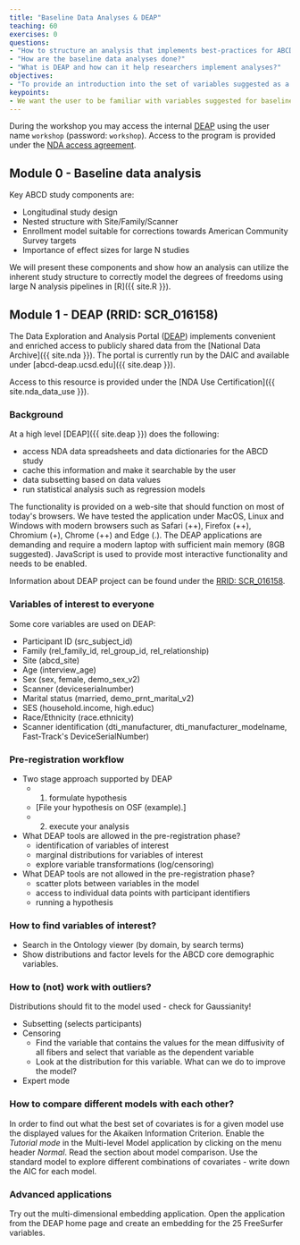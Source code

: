 ```yaml
---
title: "Baseline Data Analyses & DEAP"
teaching: 60
exercises: 0
questions:
- "How to structure an analysis that implements best-practices for ABCD?"
- "How are the baseline data analyses done?"
- "What is DEAP and how can it help researchers implement analyses?"
objectives:
- "To provide an introduction into the set of variables suggested as a framework for ABCD data analysis."
keypoints:
- We want the user to be familiar with variables suggested for baseline and the processing capabilities of DEAP.
---
```


During the workshop you may access the internal [DEAP]({{site.deap}}) using the user name `workshop` (password: `workshop`). Access to the program is provided under the [NDA access agreement]({{site.nda_data_use}}).

## Module 0 - Baseline data analysis

Key ABCD study components are:
- Longitudinal study design
- Nested structure with Site/Family/Scanner
- Enrollment model suitable for corrections towards American Community Survey targets
- Importance of effect sizes for large N studies

We will present these components and show how an analysis can utilize the inherent study structure to correctly model the degrees of freedoms using large N analysis pipelines in [R]({{ site.R }}).

## Module 1 - DEAP (RRID: SCR_016158)

The Data Exploration and Analysis Portal ([DEAP]({{https://scicrunch.org/scicrunch/Resources/record/nlx_144509-1/SCR_016158/resolver}})) implements convenient and enriched access to publicly shared data from the [National Data Archive]({{ site.nda }}). The portal is currently run by the DAIC and available under [abcd-deap.ucsd.edu]({{ site.deap }}).

Access to this resource is provided under the [NDA Use Certification]({{ site.nda_data_use }}).

### Background

At a high level [DEAP]({{ site.deap }}) does the following:
- access NDA data spreadsheets and data dictionaries for the ABCD study
- cache this information and make it searchable by the user
- data subsetting based on data values
- run statistical analysis such as regression models

The functionality is provided on a web-site that should function on most of today's browsers. We have tested the application under MacOS, Linux and Windows with modern browsers such as Safari (++), Firefox (++), Chromium (+), Chrome (++) and Edge (.). The DEAP applications are demanding and require a modern laptop with sufficient main memory (8GB suggested). JavaScript is used to provide most interactive functionality and needs to be enabled.

Information about DEAP project can be found under the [RRID: SCR_016158]({{https://scicrunch.org/scicrunch/Resources/record/nlx_144509-1/SCR_016158/resolver}}).

### Variables of interest to everyone

Some core variables are used on DEAP:

- Participant ID (src_subject_id)
- Family (rel_family_id, rel_group_id, rel_relationship)
- Site (abcd_site)
- Age (interview_age)
- Sex (sex, female, demo_sex_v2)
- Scanner (deviceserialnumber)
- Marital status (married, demo_prnt_marital_v2)
- SES (household.income, high.educ)
- Race/Ethnicity (race.ethnicity)
- Scanner identification (dti_manufacturer, dti_manufacturer_modelname, Fast-Track's DeviceSerialNumber)

### Pre-registration workflow

- Two stage approach supported by DEAP
  - 1) formulate hypothesis
  - [File your hypothesis on OSF (example).]
  - 2) execute your analysis
- What DEAP tools are allowed in the pre-registration phase?
  - identification of variables of interest
  - marginal distributions for variables of interest
  - explore variable transformations (log/censoring)
- What DEAP tools are not allowed in the pre-registration phase?
  - scatter plots between variables in the model
  - access to individual data points with participant identifiers
  - running a hypothesis

### How to find variables of interest?

- Search in the Ontology viewer (by domain, by search terms)
- Show distributions and factor levels for the ABCD core demographic variables.

### How to (not) work with outliers?

Distributions should fit to the model used - check for Gaussianity!

- Subsetting (selects participants)
- Censoring
  - Find the variable that contains the values for the mean diffusivity of all fibers and select that variable as the dependent variable
  - Look at the distribution for this variable. What can we do to improve the model? 
- Expert mode

### How to compare different models with each other?

In order to find out what the best set of covariates is for a given model use the displayed values for the Akaiken Information Criterion. Enable the *Tutorial mode* in the Multi-level Model application by clicking on the menu header *Normal*. Read the section about model comparison. Use the standard model to explore different combinations of covariates - write down the AIC for each model.

### Advanced applications

Try out the multi-dimensional embedding application. Open the application from the DEAP home page and create an embedding for the 25 FreeSurfer variables.

